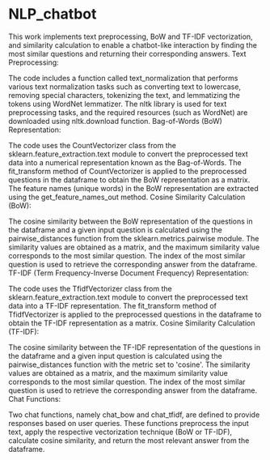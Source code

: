 # NLP_chatbot
This work implements text preprocessing, BoW and TF-IDF vectorization, and similarity calculation to enable a chatbot-like interaction by finding the most similar questions and returning their corresponding answers.
Text Preprocessing:

The code includes a function called text_normalization that performs various text normalization tasks such as converting text to lowercase, removing special characters, tokenizing the text, and lemmatizing the tokens using WordNet lemmatizer.
The nltk library is used for text preprocessing tasks, and the required resources (such as WordNet) are downloaded using nltk.download function.
Bag-of-Words (BoW) Representation:

The code uses the CountVectorizer class from the sklearn.feature_extraction.text module to convert the preprocessed text data into a numerical representation known as the Bag-of-Words.
The fit_transform method of CountVectorizer is applied to the preprocessed questions in the dataframe to obtain the BoW representation as a matrix.
The feature names (unique words) in the BoW representation are extracted using the get_feature_names_out method.
Cosine Similarity Calculation (BoW):

The cosine similarity between the BoW representation of the questions in the dataframe and a given input question is calculated using the pairwise_distances function from the sklearn.metrics.pairwise module.
The similarity values are obtained as a matrix, and the maximum similarity value corresponds to the most similar question.
The index of the most similar question is used to retrieve the corresponding answer from the dataframe.
TF-IDF (Term Frequency-Inverse Document Frequency) Representation:

The code uses the TfidfVectorizer class from the sklearn.feature_extraction.text module to convert the preprocessed text data into a TF-IDF representation.
The fit_transform method of TfidfVectorizer is applied to the preprocessed questions in the dataframe to obtain the TF-IDF representation as a matrix.
Cosine Similarity Calculation (TF-IDF):

The cosine similarity between the TF-IDF representation of the questions in the dataframe and a given input question is calculated using the pairwise_distances function with the metric set to 'cosine'.
The similarity values are obtained as a matrix, and the maximum similarity value corresponds to the most similar question.
The index of the most similar question is used to retrieve the corresponding answer from the dataframe.
Chat Functions:

Two chat functions, namely chat_bow and chat_tfidf, are defined to provide responses based on user queries.
These functions preprocess the input text, apply the respective vectorization technique (BoW or TF-IDF), calculate cosine similarity, and return the most relevant answer from the dataframe.
